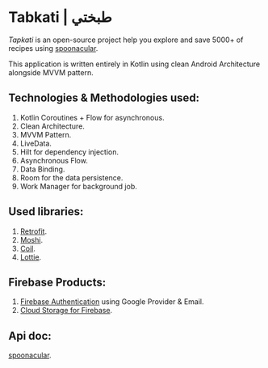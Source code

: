 # Tabkati | طبختي
*Tapkati* is an open-source project help you explore and save 5000+ of recipes using [spoonacular](https://spoonacular.com/food-api/docs).

This application is written entirely in Kotlin using  clean Android Architecture alongside MVVM pattern.

## Technologies & Methodologies used:
1. Kotlin  Coroutines + Flow for asynchronous.
2. Clean Architecture.
3. MVVM Pattern.
4. LiveData.
5. Hilt for dependency injection.
6. Asynchronous Flow.
7. Data Binding.
8. Room for the data persistence.
9. Work Manager for background job. 


## Used libraries:
1. [Retrofit](https://square.github.io/retrofit/).
2. [Moshi](https://pip.pypa.io/en/stable/).
3. [Coil](https://github.com/coil-kt/coil).
4. [Lottie](https://github.com/LottieFiles/awesome-lottie).


## Firebase Products:
1. [Firebase Authentication](https://github.com/coil-kt/coil) using Google Provider & Email.
2. [Cloud Storage for Firebase](https://firebase.google.com/docs/storage).

## Api doc:
[spoonacular](https://spoonacular.com/food-api/docs).


